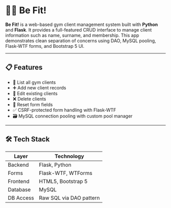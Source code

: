 # 🏋️‍♂️ Be Fit!

**Be Fit!** is a web-based gym client management system built with **Python** and **Flask**. It provides a full-featured CRUD interface to manage client information such as name, surname, and membership. This app demonstrates clean separation of concerns using DAO, MySQL pooling, Flask-WTF forms, and Bootstrap 5 UI.


---

## 📋 Features

- 🧾 List all gym clients
- ➕ Add new client records
- 📝 Edit existing clients
- ❌ Delete clients
- 🧹 Reset form fields
- ✅ CSRF-protected form handling with Flask-WTF
- 🗃️ MySQL connection pooling with custom pool manager

---

## 🛠️ Tech Stack

| Layer      | Technology               |
|------------|--------------------------|
| Backend    | Flask, Python            |
| Forms      | Flask-WTF, WTForms       |
| Frontend   | HTML5, Bootstrap 5       |
| Database   | MySQL                    |
| DB Access  | Raw SQL via DAO pattern  |
